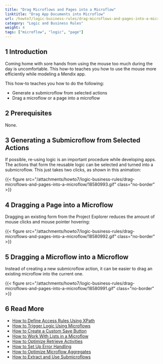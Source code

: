 ```yaml
---
title: "Drag Microflows and Pages into a Microflow"
linktitle: "Drag App Documents into Microflow"
url: /howto7/logic-business-rules/drag-microflows-and-pages-into-a-microflow/
category: "Logic and Business Rules"
weight: 4
tags: ["microflow", "logic", "page"]
---
```


## 1 Introduction

Coming home with sore hands from using the mouse too much during the day is uncomfortable. This how-to teaches you how to use the mouse more efficiently while modeling a Mendix app.

This how-to teaches you how to do the following:

* Generate a submicroflow from selected actions
* Drag a microflow or a page into a microflow

## 2 Prerequisites

None.

## 3 Generating a Submicroflow from Selected Actions

If possible, re-using logic is an important procedure while developing apps. The actions that form the reusable logic can be selected and turned into a submicroflow. This just takes two clicks, as shown in this animation:

{{< figure src="/attachments/howto7/logic-business-rules/drag-microflows-and-pages-into-a-microflow/18580993.gif" class="no-border" >}}

## 4 Dragging a Page into a Microflow

Dragging an existing form from the Project Explorer reduces the amount of mouse clicks and mouse pointer hovering:

{{< figure src="/attachments/howto7/logic-business-rules/drag-microflows-and-pages-into-a-microflow/18580992.gif" class="no-border" >}}

## 5 Dragging a Microflow into a Microflow

Instead of creating a new submicroflow action, it can be easier to drag an existing microflow into the current one.

{{< figure src="/attachments/howto7/logic-business-rules/drag-microflows-and-pages-into-a-microflow/18580991.gif" class="no-border" >}}

## 6 Read More

* [How to Define Access Rules Using XPath](/howto7/logic-business-rules/define-access-rules-using-xpath/)
* [How to Trigger Logic Using Microflows](/howto7/logic-business-rules/triggering-logic-using-microflows/)
* [How to Create a Custom Save Button](/howto7/logic-business-rules/create-a-custom-save-button/)
* [How to Work With Lists in a Microflow](/howto7/logic-business-rules/working-with-lists-in-a-microflow/)
* [How to Optimize Retrieve Activities](/howto7/logic-business-rules/optimizing-retrieve-activities/)
* [How to Set Up Error Handling](/howto7/logic-business-rules/set-up-error-handling/)
* [How to Optimize Microflow Aggregates](/howto7/logic-business-rules/optimizing-microflow-aggregates/)
* [How to Extract and Use Submicroflows](/howto7/logic-business-rules/extract-and-use-sub-microflows/)
